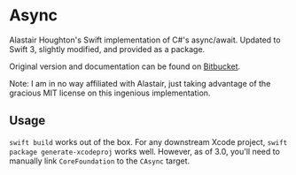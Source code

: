 # Async
Alastair Houghton's Swift implementation of C#'s async/await. Updated to Swift 3, slightly modified, and provided as a package.

Original version and documentation can be found on [Bitbucket](https://bitbucket.org/al45tair/async).

Note: I am in no way affiliated with Alastair, just taking advantage of the gracious MIT license on this ingenious implementation.

## Usage

`swift build` works out of the box. For any downstream Xcode project, `swift package generate-xcodeproj` works well. However, as of 3.0, you'll need to manually link `CoreFoundation` to the `CAsync` target.

